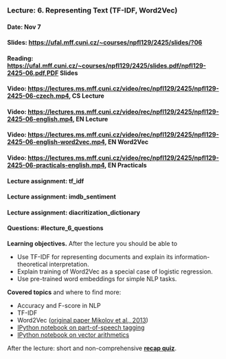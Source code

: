 ### Lecture: 6. Representing Text (TF-IDF, Word2Vec)
#### Date: Nov 7
#### Slides: https://ufal.mff.cuni.cz/~courses/npfl129/2425/slides/?06
#### Reading: https://ufal.mff.cuni.cz/~courses/npfl129/2425/slides.pdf/npfl129-2425-06.pdf,PDF Slides
#### Video: https://lectures.ms.mff.cuni.cz/video/rec/npfl129/2425/npfl129-2425-06-czech.mp4, CS Lecture
#### Video: https://lectures.ms.mff.cuni.cz/video/rec/npfl129/2425/npfl129-2425-06-english.mp4, EN Lecture
#### Video: https://lectures.ms.mff.cuni.cz/video/rec/npfl129/2425/npfl129-2425-06-english-word2vec.mp4, EN Word2Vec
#### Video: https://lectures.ms.mff.cuni.cz/video/rec/npfl129/2425/npfl129-2425-06-practicals-english.mp4, EN Practicals
#### Lecture assignment: tf_idf
#### Lecture assignment: imdb_sentiment
#### Lecture assignment: diacritization_dictionary
#### Questions: #lecture_6_questions

**Learning objectives.** After the lecture you should be able to

- Use TF-IDF for representing documents and explain its information-theoretical
  interpretation.
- Explain training of Word2Vec as a special case of logistic regression.
- Use pre-trained word embeddings for simple NLP tasks.


**Covered topics** and where to find more:

- Accuracy and F-score in NLP
- TF-IDF
- Word2Vec ([original paper Mikolov et al., 2013](https://papers.nips.cc/paper_files/paper/2013/file/9aa42b31882ec039965f3c4923ce901b-Paper.pdf))
- [IPython notebook on part-of-speech tagging](https://github.com/ufal/npfl129/blob/master/notebooks/pos_tagging.ipynb)
- [IPython notebook on vector arithmetics](https://github.com/ufal/npfl129/blob/master/notebooks/vector_arithmetics.ipynb)


After the lecture: short and non-comprehensive [**recap quiz**](http://quest.ms.mff.cuni.cz/class-quiz/quiz/ml_intro_lect06).

